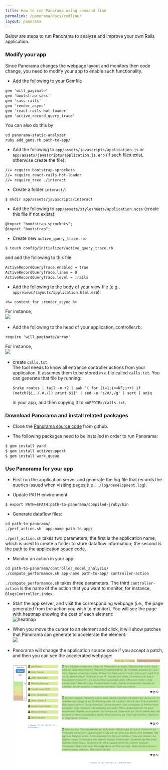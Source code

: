 ```yaml
---
title: How to run Panorama using command line 
permalink: /panorama/docs/cmdline/
layout: panorama 
---
```


<div class="container" markdown="1">
<div class="row" markdown="1">
<div class="col-md-12" markdown="1">

Below are steps to run Panorama to analyze and improve your own Rails application.

### Modify your app
Since Panorama changes the webpage layout and monitors then code change, you need to modify your app to enable such functionality.

* Add the following to your Gemfile
```
gem 'will_paginate'
gem 'bootstrap-sass'
gem 'sass-rails'
gem 'render_async'
gem 'react-rails-hot-loader'
gem 'active_record_query_trace'
```
You can also do this by
```
cd panorama-static-analyzer
ruby add_gems.rb path-to-app/
```

* Add the following to `app/assets/javascripts/application.js` or `app/assets/javascripts/application.js.erb` (if such files exist, otherwise create the file):
```
//= require bootstrap-sprockets
//= require react-rails-hot-loader  
//= require_tree ./interact
```

* Create a folder `interact/`:
```
$ mkdir app/assets/javascripts/interact
```

* Add the following to `app/assets/stylesheets/application.scss` (create this file if not exists):
```
@import "bootstrap-sprockets";
@import "bootstrap";
```

* Create new `active_query_trace.rb`:
```
$ touch config/initializer/active_query_trace.rb
```
and add the following to this file:
```
ActiveRecordQueryTrace.enabled = true
ActiveRecordQueryTrace.lines = 0
ActiveRecordQueryTrace.level = :rails
``` 

* Add the following to the body of your view file (e.g., `app/views/layouts/application.html.erb`):
```
<%= content_for :render_async %>
```
For instance,<br/>
<img src="../../screenshots/contentfor.png" width="200"><br/>

* Add the following to the head of your application_controller.rb:
```
require 'will_paginate/array'
```
For instance,<br/>
<img src="../../screenshots/application_controller.png"><br/>

* create `calls.txt`<br/>
The tool needs to know all entrance controller actions from your application. It assumes them to be stored in a file called `calls.txt`. You can generate that file by running:
  ```
  $rake routes | tail -n +2 | awk '{ for (i=1;i<=NF;i++) if (match($i, /.#./)) print $i}' | sed -e 's/#/,/g' | sort | uniq
  ```
  in your app, and then copying it to `<APPDIR>/calls.txt`.

### Download Panorama and install related packages
* Clone the [Panorama source code](https://github.com/hyperloop-rails) from github.

* The following packages need to be installed in order to run Panorama:
```
$ gem install yard
$ gem install activesupport
$ gem install work_queue
```

### Use Panorama for your app
* First run the application server and generate the log file that records the queries issued when visiting pages (i.e., `./log/development.log`).

* Update PATH environment:
```
$ export PATH=$PATH:path-to-panorama/compiled-jruby/bin
```

* Generate dataflow files:
```
cd path-to-panorama/
./perf_action.sh  app-name path-to-app/
```
`./perf_action.sh` takes two parameters, the first is the application name, which is used to create a folder to store dataflow information; the second is the path to the application souce code.

* Monitor an action in your app:
```
cd path-to-panorama/controller_model_analysis/
./compute_performance.sh app-name path-to-app/ controller-action
```
`./compute_performance.sh` takes three parameters. The third `controller-action` is the name of the action that you want to monitor, for instance, `BlogsController,index`.

* Start the app server, and visit the corresponding webpage (i.e., the page generated from the action you wish to monitor).
You will see the page with heatmap showing the cost of each element:<br/>
![heatmap](../../screenshots/heatmap.png)<br/>

* When you move the cursor to an element and click, it will show patches that Panorama can generate to accelerate the element:<br/>
<img src="../../screenshots/choices2.png" width="300"><br/>
* Panorama will change the application source code if you accept a patch, and then you can see the accelerated webpage:<br/>
![newpage](../screenshots/newpage.png)<br/>


</div>
</div>
</div>
